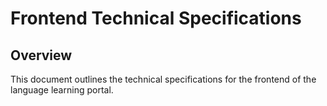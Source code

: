 # Frontend Technical Specifications

## Overview

This document outlines the technical specifications for the frontend of the language learning portal. 